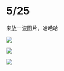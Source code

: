 # 5/25

来放一波图片，哈哈哈

![](https://s1.ax1x.com/2020/05/25/tpfFAg.jpg)

![](https://s1.ax1x.com/2020/05/25/tpf55Q.jpg)

![](https://s1.ax1x.com/2020/05/25/tpf72n.jpg)